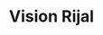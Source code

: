 ---
title: "Vision Rijal"
description: "Coming Soon"
main:
  id: 1
  content: |
    Vision Rijal is a visionary in the field of technology and future trends. With a passion for exploring the digital landscape, Vision has helped numerous organizations embrace the future through his insightful talks and workshops.
  imgCard: "@/images/coming.png"
  imgMain: "@/images/coming.png"
  imgAlt: "Portrait of Vision Rijal"
tabs:
  - id: "tabs-with-card-item-1"
    dataTab: "#tabs-with-card-1"
    title: "Bio"
  - id: "tabs-with-card-item-2"
    dataTab: "#tabs-with-card-2"
    title: "Talks"
  - id: "tabs-with-card-item-3"
    dataTab: "#tabs-with-card-3"
    title: "Publications"
longDescription:
  title: "A Pioneer in Technology and Digital Transformation"
  subTitle: |
    Vision Rijal has been at the forefront of digital transformation, helping businesses adapt to the rapidly evolving tech landscape. His insights into the future of technology inspire others to innovate and stay ahead of the curve.
  btnTitle: "Read Full Bio"
  btnURL: "#"
descriptionList:
  - title: "Expert in Technology"
    subTitle: "Guides businesses through digital transformation and innovation."
  - title: "Futurist Speaker"
    subTitle: "Provides insights on future trends and how to leverage technology for growth."
  - title: "Tech Innovator"
    subTitle: "Known for pioneering tech solutions that disrupt traditional markets."
specificationsLeft:
  - title: "Background"
    subTitle: "20 years of experience in tech innovation and digital strategy."
  - title: "Education"
    subTitle: "PhD in Computer Science from MIT."
  - title: "Awards"
    subTitle: "Tech Innovator of the Year 2023."
  - title: "Speaking Engagements"
    subTitle: "Over 200 speaking engagements worldwide, reaching over 100,000 people."
specificationsRight:
  - title: "Industry Insights"
    subTitle: "Provides actionable insights into emerging technologies and industry trends."
  - title: "Innovation Strategies"
    subTitle: "Expert in developing and implementing cutting-edge innovation strategies."
  - title: "Tech Solutions"
    subTitle: "Known for creating practical solutions that address complex technological challenges."
  - title: "Future Trends"
    subTitle: "Regularly forecasts future technology trends and their impact on various industries."
publications:
  first: "@/images/coming.png"
  second: "@/images/coming.png"
slug: speaker1
---